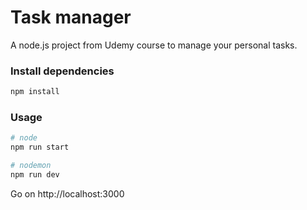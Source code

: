 # Task manager

A node.js project from Udemy course to manage your personal tasks.

### Install dependencies
```sh
npm install
```

### Usage
```sh
# node
npm run start
```

```sh
# nodemon
npm run dev
```
Go on http://localhost:3000

